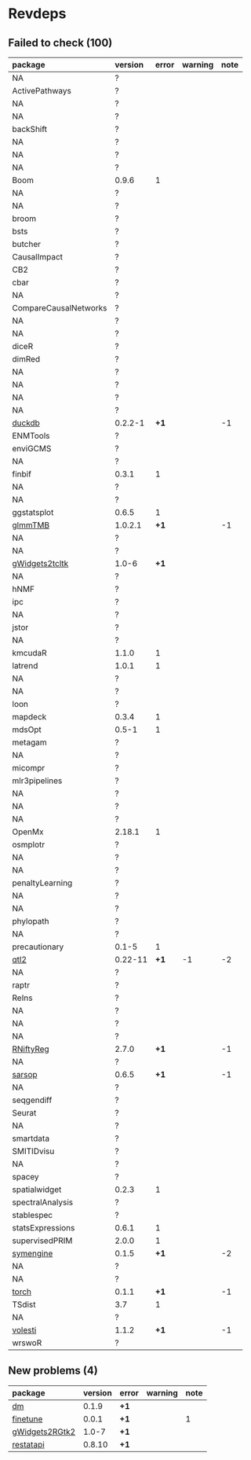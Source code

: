 # Revdeps

## Failed to check (100)

|package                                      |version |error  |warning |note |
|:--------------------------------------------|:-------|:------|:-------|:----|
|NA                                           |?       |       |        |     |
|ActivePathways                               |?       |       |        |     |
|NA                                           |?       |       |        |     |
|NA                                           |?       |       |        |     |
|backShift                                    |?       |       |        |     |
|NA                                           |?       |       |        |     |
|NA                                           |?       |       |        |     |
|NA                                           |?       |       |        |     |
|Boom                                         |0.9.6   |1      |        |     |
|NA                                           |?       |       |        |     |
|NA                                           |?       |       |        |     |
|broom                                        |?       |       |        |     |
|bsts                                         |?       |       |        |     |
|butcher                                      |?       |       |        |     |
|CausalImpact                                 |?       |       |        |     |
|CB2                                          |?       |       |        |     |
|cbar                                         |?       |       |        |     |
|NA                                           |?       |       |        |     |
|CompareCausalNetworks                        |?       |       |        |     |
|NA                                           |?       |       |        |     |
|NA                                           |?       |       |        |     |
|diceR                                        |?       |       |        |     |
|dimRed                                       |?       |       |        |     |
|NA                                           |?       |       |        |     |
|NA                                           |?       |       |        |     |
|NA                                           |?       |       |        |     |
|NA                                           |?       |       |        |     |
|[duckdb](failures.md#duckdb)                 |0.2.2-1 |__+1__ |        |-1   |
|ENMTools                                     |?       |       |        |     |
|enviGCMS                                     |?       |       |        |     |
|NA                                           |?       |       |        |     |
|finbif                                       |0.3.1   |1      |        |     |
|NA                                           |?       |       |        |     |
|NA                                           |?       |       |        |     |
|ggstatsplot                                  |0.6.5   |1      |        |     |
|[glmmTMB](failures.md#glmmtmb)               |1.0.2.1 |__+1__ |        |-1   |
|NA                                           |?       |       |        |     |
|NA                                           |?       |       |        |     |
|[gWidgets2tcltk](failures.md#gwidgets2tcltk) |1.0-6   |__+1__ |        |     |
|NA                                           |?       |       |        |     |
|hNMF                                         |?       |       |        |     |
|ipc                                          |?       |       |        |     |
|NA                                           |?       |       |        |     |
|jstor                                        |?       |       |        |     |
|NA                                           |?       |       |        |     |
|kmcudaR                                      |1.1.0   |1      |        |     |
|latrend                                      |1.0.1   |1      |        |     |
|NA                                           |?       |       |        |     |
|NA                                           |?       |       |        |     |
|loon                                         |?       |       |        |     |
|mapdeck                                      |0.3.4   |1      |        |     |
|mdsOpt                                       |0.5-1   |1      |        |     |
|metagam                                      |?       |       |        |     |
|NA                                           |?       |       |        |     |
|micompr                                      |?       |       |        |     |
|mlr3pipelines                                |?       |       |        |     |
|NA                                           |?       |       |        |     |
|NA                                           |?       |       |        |     |
|NA                                           |?       |       |        |     |
|OpenMx                                       |2.18.1  |1      |        |     |
|osmplotr                                     |?       |       |        |     |
|NA                                           |?       |       |        |     |
|NA                                           |?       |       |        |     |
|penaltyLearning                              |?       |       |        |     |
|NA                                           |?       |       |        |     |
|NA                                           |?       |       |        |     |
|phylopath                                    |?       |       |        |     |
|NA                                           |?       |       |        |     |
|precautionary                                |0.1-5   |1      |        |     |
|[qtl2](failures.md#qtl2)                     |0.22-11 |__+1__ |-1      |-2   |
|NA                                           |?       |       |        |     |
|raptr                                        |?       |       |        |     |
|ReIns                                        |?       |       |        |     |
|NA                                           |?       |       |        |     |
|NA                                           |?       |       |        |     |
|NA                                           |?       |       |        |     |
|[RNiftyReg](failures.md#rniftyreg)           |2.7.0   |__+1__ |        |-1   |
|NA                                           |?       |       |        |     |
|[sarsop](failures.md#sarsop)                 |0.6.5   |__+1__ |        |-1   |
|NA                                           |?       |       |        |     |
|seqgendiff                                   |?       |       |        |     |
|Seurat                                       |?       |       |        |     |
|NA                                           |?       |       |        |     |
|smartdata                                    |?       |       |        |     |
|SMITIDvisu                                   |?       |       |        |     |
|NA                                           |?       |       |        |     |
|spacey                                       |?       |       |        |     |
|spatialwidget                                |0.2.3   |1      |        |     |
|spectralAnalysis                             |?       |       |        |     |
|stablespec                                   |?       |       |        |     |
|statsExpressions                             |0.6.1   |1      |        |     |
|supervisedPRIM                               |2.0.0   |1      |        |     |
|[symengine](failures.md#symengine)           |0.1.5   |__+1__ |        |-2   |
|NA                                           |?       |       |        |     |
|NA                                           |?       |       |        |     |
|[torch](failures.md#torch)                   |0.1.1   |__+1__ |        |-1   |
|TSdist                                       |3.7     |1      |        |     |
|NA                                           |?       |       |        |     |
|[volesti](failures.md#volesti)               |1.1.2   |__+1__ |        |-1   |
|wrswoR                                       |?       |       |        |     |

## New problems (4)

|package                                      |version |error  |warning |note |
|:--------------------------------------------|:-------|:------|:-------|:----|
|[dm](problems.md#dm)                         |0.1.9   |__+1__ |        |     |
|[finetune](problems.md#finetune)             |0.0.1   |__+1__ |        |1    |
|[gWidgets2RGtk2](problems.md#gwidgets2rgtk2) |1.0-7   |__+1__ |        |     |
|[restatapi](problems.md#restatapi)           |0.8.10  |__+1__ |        |     |

